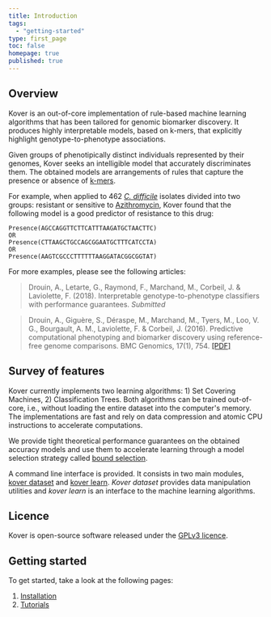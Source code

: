 ```yaml
---
title: Introduction
tags: 
  - "getting-started"
type: first_page
toc: false
homepage: true
published: true
---
```


## Overview 

Kover is an out-of-core implementation of rule-based machine learning algorithms that has been tailored for genomic biomarker discovery. It produces highly interpretable models, based on k-mers, that explicitly highlight genotype-to-phenotype associations.

Given groups of phenotipically distinct individuals represented by their genomes, Kover seeks an intelligible model that
accurately discriminates them. The obtained models are arrangements of rules that capture
the presence or absence of [k-mers](https://en.wikipedia.org/wiki/K-mer).


For example, when applied to 462 [*C. difficile*](https://en.wikipedia.org/wiki/Clostridium_difficile_(bacteria)) isolates divided into
two groups: resistant or sensitive to [Azithromycin](https://en.wikipedia.org/wiki/Azithromycin), Kover found that the
following model is a good predictor of resistance to this drug:

```
Presence(AGCCAGGTTCTTCATTTAAGATGCTAACTTC)
OR
Presence(CTTAAGCTGCCAGCGGAATGCTTTCATCCTA)
OR
Presence(AAGTCGCCCTTTTTTAAGGATACGGCGGTAT)
```

For more examples, please see the following articles:

> Drouin, A., Letarte, G., Raymond, F., Marchand, M., Corbeil, J. & Laviolette, F. (2018). Interpretable genotype-to-phenotype classifiers with performance guarantees. *Submitted*

> Drouin, A., Giguère, S., Déraspe, M., Marchand, M., Tyers, M., Loo, V. G., Bourgault, A. M., Laviolette, F. & Corbeil, J. (2016). Predictive computational phenotyping and biomarker discovery using reference-free genome comparisons. BMC Genomics, 17(1), 754. [[PDF]](http://bmcgenomics.biomedcentral.com/articles/10.1186/s12864-016-2889-6)

## Survey of features

Kover currently implements two learning algorithms: 1) Set Covering Machines, 2) Classification Trees. Both algorithms can be trained out-of-core, i.e., without loading the entire dataset into the computer's memory. The implementations are fast and rely on data compression and atomic CPU instructions to accelerate computations.

We provide tight theoretical performance guarantees on the obtained accuracy models and use them to accelerate learning through a model selection strategy called [bound selection](./doc_learning.html#risk-bound-selection).

A command line interface is provided. It consists in two main modules, [kover dataset](doc_dataset.html) and [kover learn](doc_learning.html). *Kover dataset* provides data manipulation utilities and *kover learn* is an interface to the machine learning algorithms.

## Licence

Kover is open-source software released under the [GPLv3 licence](http://www.gnu.org/licenses/gpl-3.0.html).


## Getting started

To get started, take a look at the following pages:

1. [Installation](./doc_installation.html)
2. [Tutorials](./doc_tutorials.html)